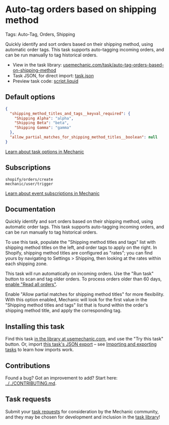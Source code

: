 # Auto-tag orders based on shipping method

Tags: Auto-Tag, Orders, Shipping

Quickly identify and sort orders based on their shipping method, using automatic order tags. This task supports auto-tagging incoming orders, and can be run manually to tag historical orders.

* View in the task library: [usemechanic.com/task/auto-tag-orders-based-on-shipping-method](https://usemechanic.com/task/auto-tag-orders-based-on-shipping-method)
* Task JSON, for direct import: [task.json](../../tasks/auto-tag-orders-based-on-shipping-method.json)
* Preview task code: [script.liquid](./script.liquid)

## Default options

```json
{
  "shipping_method_titles_and_tags__keyval_required": {
    "Shipping Alpha": "alpha",
    "Shipping Beta": "beta",
    "Shipping Gamma": "gamma"
  },
  "allow_partial_matches_for_shipping_method_titles__boolean": null
}
```

[Learn about task options in Mechanic](https://docs.usemechanic.com/article/471-task-options)

## Subscriptions

```liquid
shopify/orders/create
mechanic/user/trigger
```

[Learn about event subscriptions in Mechanic](https://docs.usemechanic.com/article/408-subscriptions)

## Documentation

Quickly identify and sort orders based on their shipping method, using automatic order tags. This task supports auto-tagging incoming orders, and can be run manually to tag historical orders.

To use this task, populate the "Shipping method titles and tags" list with shipping method titles on the left, and order tags to apply on the right. In Shopify, shipping method titles are configured as "rates"; you can find yours by navigating to Settings > Shipping, then looking at the rates within each shipping zone.

This task will run automatically on incoming orders. Use the "Run task" button to scan and tag older orders. To process orders older than 60 days, [enable "Read all orders"](https://help.usemechanic.com/tutorials/enabling-read_all_orders).

Enable "Allow partial matches for shipping method titles" for more flexibility. With this option enabled, Mechanic will look for the first value in the "Shipping method titles and tags" list that is found within the order's shipping method title, and apply the corresponding tag.

## Installing this task

Find this task [in the library at usemechanic.com](https://usemechanic.com/task/auto-tag-orders-based-on-shipping-method), and use the "Try this task" button. Or, import [this task's JSON export](../../tasks/auto-tag-orders-based-on-shipping-method.json) – see [Importing and exporting tasks](https://docs.usemechanic.com/article/505-importing-and-exporting-tasks) to learn how imports work.

## Contributions

Found a bug? Got an improvement to add? Start here: [../../CONTRIBUTING.md](../../CONTRIBUTING.md).

## Task requests

Submit your [task requests](https://mechanic.canny.io/task-requests) for consideration by the Mechanic community, and they may be chosen for development and inclusion in the [task library](https://tasks.mechanic.dev/)!
